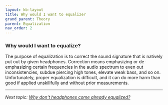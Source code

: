 ```yaml
---
layout: kb-layout
title: Why would I want to equalize?
grand_parent: Theory
parent: Equalization
nav_order: 2
---
```


### Why would I want to equalize?

The purpose of equalization is to correct the sound signature that is natively put out by given headphones. Correction means emphasizing or de-emphasizing certain frequencies in the audio spectrum to even out inconsistencies, subdue piercing high tones, elevate weak bass, and so on. Unfortunately, proper equalization is difficult, and it can do more harm than good if applied unskillfully and without prior measurements.

---

*Next topic: [Why don't headphones come already equalized?](https://komunikacjatechnicznavistula.github.io/kacper-bojakowski/theory/Equalization/why-produce/)*
